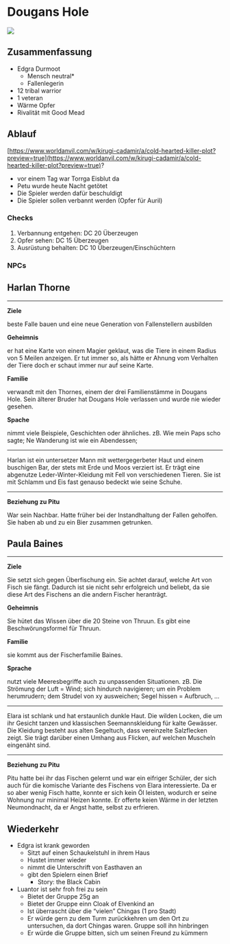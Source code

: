 # Dougans Hole

![](https://db4sgowjqfwig.cloudfront.net/campaigns/257589/assets/1143035/map-1.7-dougan-player.jpg?1610820481)

## Zusammenfassung

-   Edgra Durmoot
    -   Mensch neutral*
    -   Fallenlegerin
-   12 tribal warrior
-   1 veteran
-   Wärme Opfer
-   Rivalität mit Good Mead

## Ablauf

[https://www.worldanvil.com/w/kirugi-cadamir/a/cold-hearted-killer-plot?preview=true](https://www.worldanvil.com/w/kirugi-cadamir/a/cold-hearted-killer-plot?preview=true)?

-   vor einem Tag war Torrga Eisblut da
-   Petu wurde heute Nacht getötet
-   Die Spieler werden dafür beschuldigt
-   Die Spieler sollen verbannt werden (Opfer für Auril)

### Checks

1.  Verbannung entgehen: DC 20 Überzeugen
2.  Opfer sehen: DC 15 Überzeugen
3.  Ausrüstung behalten: DC 10 Überzeugen/Einschüchtern

### NPCs

## Harlan Thorne

---

**Ziele**

beste Falle bauen und eine neue Generation von Fallenstellern ausbilden

**Geheimnis**

er hat eine Karte von einem Magier geklaut, was die Tiere in einem Radius von 5 Meilen anzeigen. Er tut immer so, als hätte er Ahnung vom Verhalten der Tiere doch er schaut immer nur auf seine Karte.

**Familie**

verwandt mit den Thornes, einem der drei Familienstämme in Dougans Hole. Sein älterer Bruder hat Dougans Hole verlassen und wurde nie wieder gesehen.

**Spache**

nimmt viele Beispiele, Geschichten oder ähnliches. zB. Wie mein Paps scho sagte; Ne Wanderung ist wie ein Abendessen;

---

Harlan ist ein untersetzer Mann mit wettergegerbeter Haut und einem buschigen Bar, der stets mit Erde und Moos verziert ist. Er trägt eine abgenutze Leder-Winter-Kleidung mit Fell von verschiedenen Tieren. Sie ist mit Schlamm und Eis fast genauso bedeckt wie seine Schuhe.

---

**Beziehung zu Pitu**

War sein Nachbar. Hatte früher bei der Instandhaltung der Fallen geholfen. Sie haben ab und zu ein Bier zusammen getrunken.

## Paula Baines

---

**Ziele**

Sie setzt sich gegen Überfischung ein. Sie achtet darauf, welche Art von Fisch sie fängt. Dadurch ist sie nicht sehr erfolgreich und beliebt, da sie diese Art des Fischens an die andern Fischer heranträgt.

**Geheimnis**

Sie hütet das Wissen über die 20 Steine von Thruun. Es gibt eine Beschwörungsformel für Thruun.

**Familie**

sie kommt aus der Fischerfamilie Baines.

**Sprache**

nutzt viele Meeresbegriffe auch zu unpassenden Situationen. zB. Die Strömung der Luft = Wind; sich hindurch navigieren; um ein Problem herumrudern; dem Strudel von xy ausweichen; Segel hissen = Aufbruch, …

---

Elara ist schlank und hat erstaunlich dunkle Haut. Die wilden Locken, die um ihr Gesicht tanzen und klassischen Seemannskleidung für kalte Gewässer. Die Kleidung besteht aus alten Segeltuch, dass vereinzelte Salzflecken zeigt. Sie trägt darüber einen Umhang aus Flicken, auf welchen Muscheln eingenäht sind.

---

**Beziehung zu Pitu**

Pitu hatte bei ihr das Fischen gelernt und war ein eifriger Schüler, der sich auch für die komische Variante des Fischens von Elara interessierte. Da er so aber wenig Fisch hatte, konnte er sich kein Öl leisten, wodurch er seine Wohnung nur minimal Heizen konnte. Er offerte keien Wärme in der letzten Neumondnacht, da er Angst hatte, selbst zu erfrieren.

## Wiederkehr

-   Edgra ist krank geworden
    -   Sitzt auf einen Schaukelstuhl in ihrem Haus
    -   Hustet immer wieder
    -   nimmt die Unterschrift von Easthaven an
    -   gibt den Spielern einen Brief
        -   Story: the Black Cabin
-   Luantor ist sehr froh frei zu sein
    -   Bietet der Gruppe 25g an
    -   Bietet der Gruppe einn Cloak of Elvenkind an
    -   Ist überrascht über die “vielen” Chingas (1 pro Stadt)
    -   Er würde gern zu dem Turm zurückkehren um den Ort zu untersuchen, da dort Chingas waren. Gruppe soll ihn hinbringen
    -   Er würde die Gruppe bitten, sich um seinen Freund zu kümmern